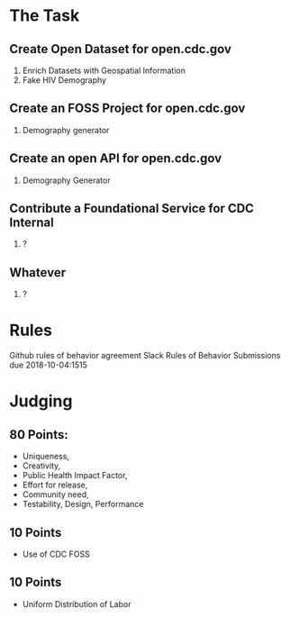 # The Task

## Create Open Dataset for open.cdc.gov

1. Enrich Datasets with Geospatial Information
2. Fake HIV Demography

## Create an FOSS Project for open.cdc.gov

1. Demography generator

## Create an open API for open.cdc.gov

1. Demography Generator

## Contribute a Foundational Service for CDC Internal

1. ?

## Whatever

1. ?

# Rules

Github rules of behavior agreement
Slack Rules of Behavior
Submissions due 2018-10-04:1515

# Judging

## 80 Points:

* Uniqueness,
* Creativity,
* Public Health Impact Factor,
* Effort for release,
* Community need,
* Testability, Design, Performance

## 10 Points

* Use of CDC FOSS

## 10 Points

* Uniform Distribution of Labor
